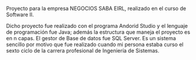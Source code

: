 Proyecto para la empresa NEGOCIOS SABA EIRL, realizado en el curso de Software II.

Dicho proyecto fue realizado con el programa Andorid Studio y el lenguaje de programación fue Java; además la estructura que maneja el proyecto es en n capas. El gestor de Base de datos fue SQL Server. 
Es un sistema sencillo por motivo que fue realizado cuando mi persona estaba curso el sexto ciclo de la carrera profesional de Ingeniería de Sistemas.

